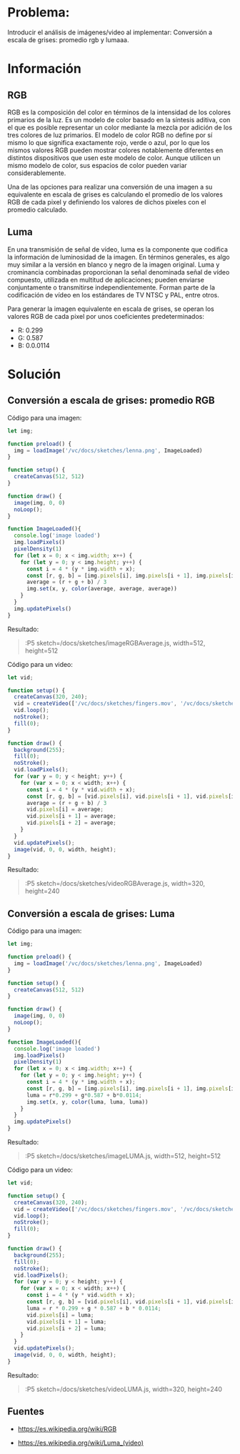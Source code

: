 # Problema:

Introducir el análisis de imágenes/video al implementar: Conversión a escala de grises: promedio rgb y lumaaa.

# Información

## RGB

RGB es la composición del color en términos de la intensidad de los colores primarios de la luz. Es un modelo de color basado en la síntesis aditiva, con el que es posible representar un color mediante la mezcla por adición de los tres colores de luz primarios. El modelo de color RGB no define por sí mismo lo que significa exactamente rojo, verde o azul, por lo que los mismos valores RGB pueden mostrar colores notablemente diferentes en distintos dispositivos que usen este modelo de color. Aunque utilicen un mismo modelo de color, sus espacios de color pueden variar considerablemente.

Una de las opciones para realizar una conversión de una imagen a su equivalente en escala de grises es calculando el promedio de los valores RGB de cada pixel y definiendo los valores de dichos pixeles con el promedio calculado. 

## Luma

En una transmisión de señal de vídeo, luma es la componente que codifica la información de luminosidad de la imagen. En términos generales, es algo muy similar a la versión en blanco y negro de la imagen original. Luma y crominancia combinadas proporcionan la señal denominada señal de vídeo compuesto, utilizada en multitud de aplicaciones; pueden enviarse conjuntamente o transmitirse independientemente. Forman parte de la codificación de vídeo en los estándares de TV NTSC y PAL, entre otros.

Para generar la imagen equivalente en escala de grises, se operan los valores RGB de cada pixel por unos coeficientes predeterminados: 

- R: 0.299 
- G: 0.587 
- B: 0.0.0114


# Solución

## Conversión a escala de grises: promedio RGB

Código para una imagen:

``` javascript
let img;

function preload() {
  img = loadImage('/vc/docs/sketches/lenna.png', ImageLoaded)
}

function setup() {
  createCanvas(512, 512)
}

function draw() {
  image(img, 0, 0)
  noLoop();
}

function ImageLoaded(){
  console.log('image loaded')
  img.loadPixels()
  pixelDensity(1)
  for (let x = 0; x < img.width; x++) {
    for (let y = 0; y < img.height; y++) {
      const i = 4 * (y * img.width + x);
      const [r, g, b] = [img.pixels[i], img.pixels[i + 1], img.pixels[i + 2]]; 
      average = (r + g + b) / 3
      img.set(x, y, color(average, average, average))
    }
  }
  img.updatePixels()
}
``` 
Resultado: 

> :P5 sketch=/docs/sketches/imageRGBAverage.js, width=512, height=512
 

Código para un video:

``` javascript
let vid;

function setup() {
  createCanvas(320, 240);
  vid = createVideo(['/vc/docs/sketches/fingers.mov', '/vc/docs/sketches/fingers.webm']);
  vid.loop();
  noStroke();
  fill(0);
}

function draw() {
  background(255);
  fill(0);
  noStroke();
  vid.loadPixels();
  for (var y = 0; y < height; y++) {
    for (var x = 0; x < width; x++) {
      const i = 4 * (y * vid.width + x);
      const [r, g, b] = [vid.pixels[i], vid.pixels[i + 1], vid.pixels[i + 2]]; 
      average = (r + g + b) / 3
      vid.pixels[i] = average;
      vid.pixels[i + 1] = average;
      vid.pixels[i + 2] = average;
    }
  }
  vid.updatePixels();
  image(vid, 0, 0, width, height);
}

``` 

Resultado:

> :P5 sketch=/docs/sketches/videoRGBAverage.js, width=320, height=240

## Conversión a escala de grises: Luma

Código para una imagen:


``` javascript
let img;

function preload() {
  img = loadImage('/vc/docs/sketches/lenna.png', ImageLoaded)
}

function setup() {
  createCanvas(512, 512)
}

function draw() {
  image(img, 0, 0)
  noLoop();
}

function ImageLoaded(){
  console.log('image loaded')
  img.loadPixels()
  pixelDensity(1)
  for (let x = 0; x < img.width; x++) {
    for (let y = 0; y < img.height; y++) {
      const i = 4 * (y * img.width + x);
      const [r, g, b] = [img.pixels[i], img.pixels[i + 1], img.pixels[i + 2]]; 
      luma = r*0.299 + g*0.587 + b*0.0114;
      img.set(x, y, color(luma, luma, luma))
    }
  }
  img.updatePixels()
}
``` 


Resultado:

> :P5 sketch=/docs/sketches/imageLUMA.js, width=512, height=512

Código para un video:

``` javascript
let vid;

function setup() {
  createCanvas(320, 240);
  vid = createVideo(['/vc/docs/sketches/fingers.mov', '/vc/docs/sketches/fingers.webm']);
  vid.loop();
  noStroke();
  fill(0);
}

function draw() {
  background(255);
  fill(0);
  noStroke();
  vid.loadPixels();
  for (var y = 0; y < height; y++) {
    for (var x = 0; x < width; x++) {
      const i = 4 * (y * vid.width + x);
      const [r, g, b] = [vid.pixels[i], vid.pixels[i + 1], vid.pixels[i + 2]]; 
      luma = r * 0.299 + g * 0.587 + b * 0.0114;
      vid.pixels[i] = luma;
      vid.pixels[i + 1] = luma;
      vid.pixels[i + 2] = luma;
    }
  }
  vid.updatePixels();
  image(vid, 0, 0, width, height);
}
``` 

Resultado:

> :P5 sketch=/docs/sketches/videoLUMA.js, width=320, height=240


## Fuentes

- https://es.wikipedia.org/wiki/RGB

- https://es.wikipedia.org/wiki/Luma_(video)
